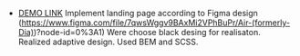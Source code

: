 - [DEMO LINK](https://Dina-Samoilova.github.io/air-landing_dia/)
Implement landing page according to Figma design (https://www.figma.com/file/7qwsWggv9BAxMi2VPhBuPr/Air-(formerly-Dia))?node-id=0%3A1)
Were choose black desing for realisaton.
Realized adaptive design.
Used BEM and SCSS.
